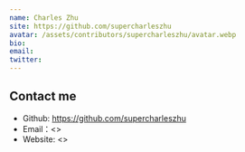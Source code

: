 ```yaml
---
name: Charles Zhu
site: https://github.com/supercharleszhu
avatar: /assets/contributors/supercharleszhu/avatar.webp
bio: 
email: 
twitter: 
---
```


## Contact me

- Github: <https://github.com/supercharleszhu>
- Email：<>
- Website: <>
